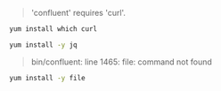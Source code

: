 

>  'confluent' requires 'curl'.

```sh
yum install which curl
```



```sh
yum install -y jq
```



> bin/confluent: line 1465: file: command not found

```sh
yum install -y file
```

